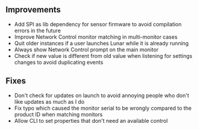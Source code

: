 ## Improvements

* Add SPI as lib dependency for sensor firmware to avoid compilation errors in the future
* Improve Network Control monitor matching in multi-monitor cases
* Quit older instances if a user launches Lunar while it is already running
* Always show Network Control prompt on the main monitor
* Check if new value is different from old value when listening for settings changes to avoid duplicating events

## Fixes

* Don't check for updates on launch to avoid annoying people who don't like updates as much as I do
* Fix typo which caused the monitor serial to be wrongly compared to the product ID when matching monitors
* Allow CLI to set properties that don't need an available control
